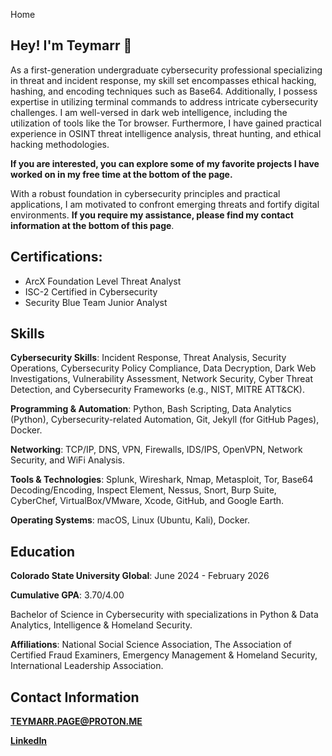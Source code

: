 Home

## **Hey! I'm Teymarr** 👋
As a first-generation undergraduate cybersecurity professional specializing in threat and incident response, my skill set encompasses ethical hacking, hashing, and encoding techniques such as Base64. Additionally, I possess expertise in utilizing terminal commands to address intricate cybersecurity challenges. I am well-versed in dark web intelligence, including the utilization of tools like the Tor browser. Furthermore, I have gained practical experience in OSINT threat intelligence analysis, threat hunting, and ethical hacking methodologies.

**If you are interested, you can explore some of my favorite projects I have worked on in my free time at the bottom of the page.**

With a robust foundation in cybersecurity principles and practical applications, I am motivated to confront emerging threats and fortify digital environments. **If you require my assistance, please find my contact information at the bottom of this page**.

## **Certifications**:
- ArcX Foundation Level Threat Analyst
- ISC-2 Certified in Cybersecurity
- Security Blue Team Junior Analyst

## **Skills**
**Cybersecurity Skills**:
Incident Response, Threat Analysis, Security Operations, Cybersecurity Policy Compliance, Data Decryption, Dark Web Investigations, Vulnerability Assessment, Network Security, Cyber Threat Detection, and Cybersecurity Frameworks (e.g., NIST, MITRE ATT&CK).

**Programming & Automation**:
Python, Bash Scripting, Data Analytics (Python), Cybersecurity-related Automation, Git, Jekyll (for GitHub Pages), Docker.

**Networking**:
TCP/IP, DNS, VPN, Firewalls, IDS/IPS, OpenVPN, Network Security, and WiFi Analysis.

**Tools & Technologies**:
Splunk, Wireshark, Nmap, Metasploit, Tor, Base64 Decoding/Encoding, Inspect Element, Nessus, Snort, Burp Suite, CyberChef, VirtualBox/VMware, Xcode, GitHub, and Google Earth.

**Operating Systems**:
macOS, Linux (Ubuntu, Kali), Docker.

## **Education**
**Colorado State University Global**: June 2024 - February 2026

**Cumulative GPA**: 3.70/4.00

Bachelor of Science in Cybersecurity with specializations in Python & Data Analytics, Intelligence & Homeland Security.

**Affiliations**: National Social Science Association, The Association of Certified Fraud Examiners, Emergency Management & Homeland Security, International Leadership Association.

## Contact Information
**TEYMARR.PAGE@PROTON.ME**

**[LinkedIn](https://www.linkedin.com/in/teymarrpage/)**

